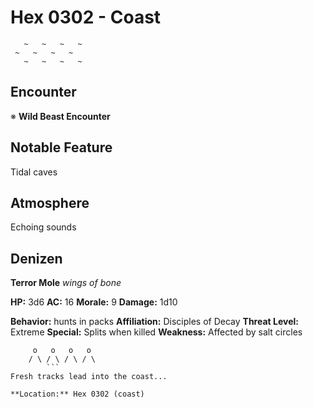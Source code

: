 # Hex 0302 - Coast
```
   ~   ~   ~   ~
 ~   ~   ~   ~
   ~   ~   ~   ~
```

## Encounter

※ **Wild Beast Encounter**

## Notable Feature

Tidal caves

## Atmosphere

Echoing sounds

## Denizen

**Terror Mole**
*wings of bone*

**HP:** 3d6 **AC:** 16 **Morale:** 9
**Damage:** 1d10

**Behavior:** hunts in packs
**Affiliation:** Disciples of Decay
**Threat Level:** Extreme
**Special:** Splits when killed
**Weakness:** Affected by salt circles

```
     o   o   o   o
    / \ / \ / \ / \
        ```
Fresh tracks lead into the coast...

**Location:** Hex 0302 (coast)
